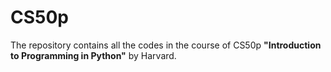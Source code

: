 # CS50p

The repository contains all the codes in the course of CS50p __"Introduction to Programming in Python"__ by Harvard.
